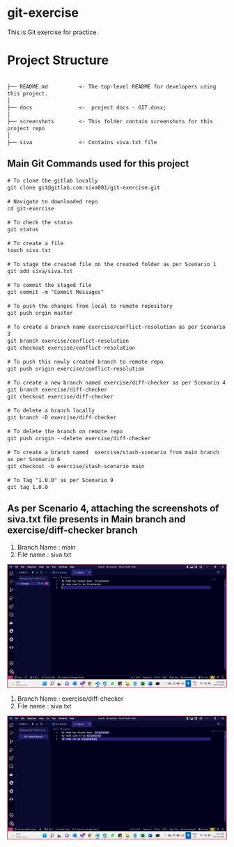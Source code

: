 # git-exercise

This is Git exercise for practice.


# Project Structure
```

├── README.md          <- The top-level README for developers using this project.
│   
├── docs               <-  project docs - GIT.dosx; 
│
├── screenshots        <- This folder contain screenshots for this project repo
│
├── siva               <- Contains siva.txt file

```

##  Main Git Commands used for this project

```
# To clone the gitlab locally
git clone git@gitlab.com:siva001/git-exercise.git

# Navigate to downloaded repo
cd git-exercise

# To check the status
git status

# To create a file
touch siva.txt

# To stage the created file on the created folder as per Scenario 1
git add siva/siva.txt

# To commit the staged file
git commit -m "Commit Messages" 

# To push the changes from local to remote repository
git push orgin master

# To create a branch name exercise/conflict-resolution as per Scenario 3
git branch exercise/conflict-resolution
git checkout exercise/conflict-resolution

# To push this newly created branch to remote repo
git push origin exercise/conflict-resolution

# To create a new branch named exercise/diff-checker as per Scenario 4
git branch exercise/diff-checker
git checkout exercise/diff-checker

# To delete a branch locally 
git branch -D exercise/diff-checker

# To delete the branch on remote repo
git push origin --delete exercise/diff-checker

# To create a branch named  exercise/stash-scenario from main branch  as per Scenario 6
git checkout -b exercise/stash-scenario main

# To Tag "1.0.0" as per Scenario 9
git tag 1.0.0

```




## As per Scenario 4, attaching the screenshots of  siva.txt file presents in Main branch and exercise/diff-checker branch

1. Branch Name : main 
2. File name : siva.txt 

<img src="screenshots/10.png" alt="Alt text" title="Optional title">

1. Branch Name : exercise/diff-checker
2. File name : siva.txt 

<img src="screenshots/9.png" alt="Alt text" title="Optional title">